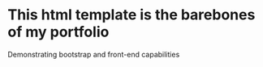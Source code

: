 # This html template is the barebones of my portfolio</br>
Demonstrating bootstrap and front-end capabilities
